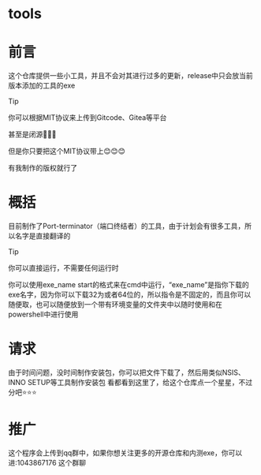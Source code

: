 # tools

<h1>前言</h1>

这个仓库提供一些小工具，并且不会对其进行过多的更新，release中只会放当前版本添加的工具的exe

> [!tip]
>
> 你可以根据MIT协议来上传到Gitcode、Gitea等平台
> 
> 甚至是闭源🥳🥳🥳
> 
> 但是你只要把这个MIT协议带上😊😊😊
> 
> 有我制作的版权就行了

<h1>概括</h1>

目前制作了Port-terminator（端口终结者）的工具，由于计划会有很多工具，所以名字是直接翻译的

> [!tip]
>
> 你可以直接运行，不需要任何运行时
>
> 你可以使用exe_name start的格式来在cmd中运行，“exe_name”是指你下载的exe名字，因为你可以下载32为或者64位的，所以指令是不固定的，而且你可以随便取，也可以随便放到一个带有环境变量的文件夹中以随时使用和在powershell中进行使用

<h1>请求</h1>

由于时间问题，没时间制作安装包，你可以把文件下载了，然后用类似NSIS、INNO SETUP等工具制作安装包
看都看到这里了，给这个仓库点一个星星，不过分吧⭐⭐⭐

<h1>推广</h1>

这个程序会上传到qq群中，如果你想关注更多的开源仓库和内测exe，你可以进:1043867176 这个群聊
